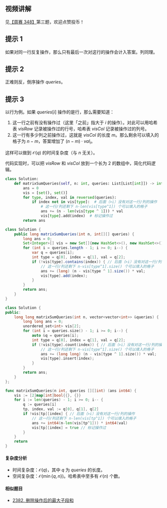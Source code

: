 ## 视频讲解

见[【周赛 348】](https://www.bilibili.com/video/BV1do4y1K7Wq/)第三题，欢迎点赞投币！

## 提示 1

如果对同一行反复操作，那么只有最后一次对这行的操作会计入答案。列同理。

## 提示 2

正难则反，倒序操作 $\textit{queries}$。

## 提示 3

以行为例。如果 $\textit{queries}[i]$ 操作的是行，那么需要知道：

1. 这一行之前有没有操作过（这里「之前」指大于 $i$ 的操作）。对此可以用哈希表 $\textit{visRow}$ 记录被操作过的行号，哈希表 $\textit{visCol}$ 记录被操作过的列号。
2. 这一行有多少列之前操作过，这就是 $\textit{visCol}$ 的长度 $m$。那么剩余可以填入的格子为 $n-m$，答案增加了 $(n-m)\cdot \textit{val}_i$。

这样可以做到 $\mathcal{O}(q)$ 的时间复杂度（与 $n$ 无关）。

代码实现时，可以把 $\textit{visRow}$ 和 $\textit{visCol}$ 放到一个长为 $2$ 的数组中，简化代码逻辑。

```py [sol-Python3]
class Solution:
    def matrixSumQueries(self, n: int, queries: List[List[int]]) -> int:
        ans = 0
        vis = [set(), set()]
        for type, index, val in reversed(queries):
            if index not in vis[type]:  # 后面（>i）没有对这一行/列的操作
                # 这一行/列还剩下 n-len(vis[type^1]) 个可以填入的格子
                ans += (n - len(vis[type ^ 1])) * val
                vis[type].add(index)  # 标记操作过
        return ans
```

```java [sol-Java]
class Solution {
    public long matrixSumQueries(int n, int[][] queries) {
        long ans = 0;
        Set<Integer>[] vis = new Set[]{new HashSet<>(), new HashSet<>()};
        for (int i = queries.length - 1; i >= 0; i--) {
            var q = queries[i];
            int type = q[0], index = q[1], val = q[2];
            if (!vis[type].contains(index)) { // 后面（>i）没有对这一行/列的操作
                // 这一行/列还剩下 n-vis[type^1].size() 个可以填入的格子
                ans += (long) (n - vis[type ^ 1].size()) * val;
                vis[type].add(index);
            }
        }
        return ans;
    }
}
```

```cpp [sol-C++]
class Solution {
public:
    long long matrixSumQueries(int n, vector<vector<int>> &queries) {
        long long ans = 0;
        unordered_set<int> vis[2];
        for (int i = queries.size() - 1; i >= 0; i--) {
            auto &q = queries[i];
            int type = q[0], index = q[1], val = q[2];
            if (!vis[type].count(index)) { // 后面（>i）没有对这一行/列的操作
                // 这一行/列还剩下 n-vis[type^1].size() 个可以填入的格子
                ans += (long long) (n - vis[type ^ 1].size()) * val;
                vis[type].insert(index);
            }
        }
        return ans;
    }
};
```

```go [sol-Go]
func matrixSumQueries(n int, queries [][]int) (ans int64) {
	vis := [2]map[int]bool{{}, {}}
	for i := len(queries) - 1; i >= 0; i-- {
		q := queries[i]
		tp, index, val := q[0], q[1], q[2]
		if !vis[tp][index] { // 后面（>i）没有对这一行/列的操作
			// 这一行/列还剩下 n-len(vis[tp^1]) 个可以填入的格子
			ans += int64(n-len(vis[tp^1])) * int64(val)
			vis[tp][index] = true // 标记操作过
		}
	}
	return
}
```

#### 复杂度分析

- 时间复杂度：$\mathcal{O}(q)$，其中 $q$ 为 $\textit{queries}$ 的长度。
- 空间复杂度：$\mathcal{O}(\min\{q,n\})$。哈希表中至多有 $\mathcal{O}(n)$ 个数。

#### 相似题目

- [2382. 删除操作后的最大子段和](https://leetcode.cn/problems/maximum-segment-sum-after-removals/)
